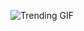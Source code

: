 
<!-- GIF_SECTION -->
![Trending GIF](https://media1.giphy.com/media/v1.Y2lkPThiYjIxNzcycmw0OWU2ZWY1N2xvb2xsZWV4MHlnbW1oMzR5anZnZzBsOGEzOXVhZSZlcD12MV9naWZzX3NlYXJjaCZjdD1n/JmJMzlXOiI0dq/giphy.gif)
<!-- END_GIF_SECTION -->
